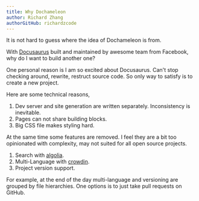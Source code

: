 ```yaml
---
title: Why Dochameleon
author: Richard Zhang
authorGitHub: richardzcode
---
```


It is not hard to guess where the idea of Dochameleon is from.

With [Docusaurus](https://github.com/facebook/Docusaurus) built and maintained by awesome team from Facebook, why do I want to build another one?

One personal reason is I am so excited about Docusaurus. Can't stop checking around, rewrite, restruct source code. So only way to satisfy is to create a new project.

<!--truncate-->

Here are some technical reasons,

1. Dev server and site generation are written separately. Inconsistency is inevitable.
2. Pages can not share building blocks.
3. Big CSS file makes styling hard.

At the same time some features are removed. I feel they are a bit too opinionated with complexity, may not suited for all open source projects.

1. Search with [algolia](https://www.algolia.com/).
2. Multi-Language with [crowdin](https://crowdin.com/).
3. Project version support.

For example, at the end of the day multi-language and versioning are grouped by file hierarchies. One options is to just take pull requests on GitHub.
